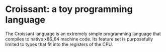 # Croissant: a toy programming language

The Croissant language is an extremely simple programming language
that compiles to native x86_64 machine code. Its feature set is
purposefully limited to types that fit into the registers of the CPU.
